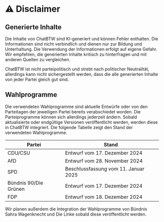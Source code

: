 # ⚠️ Disclaimer

## Generierte Inhalte
Die Inhalte von ChatBTW sind KI-generiert und können Fehler enthalten. Die Informationen sind nicht verbindlich und dienen nur zur Bildung und Unterhaltung. Die Verwendung der Informationen erfolgt auf eigene Gefahr. Wir empfehlen, die generierten Inhalte kritisch zu hinterfragen und mit anderen Quellen zu vergleichen. 

ChatBTW ist nicht parteipolitisch und strebt nach politischer Neutralität, allerdings kann nicht sichergestellt werden, dass die alle generierten Inhalte von jeder Partei gleich gut sind. 

## Wahlprogramme
Die verwendeten Wahlprogramme sind aktuelle Entwürfe oder von den Parteitagen der jeweiligen Partei bereits verabschiedet worden. Die Parteiprogramme können sich allerdings jederzeit ändern. Sobald aktualisierte oder endgültige Versionen veröffentlicht werden, werden diese in ChatBTW integriert.  Die folgende Tabelle zeigt den Stand der verwendeten Wahlprogramme.

| Partei                | Stand                                |
|-----------------------|--------------------------------------|
| CDU/CSU               | Entwurf vom 17. Dezember 2024        |
| AfD                   | Entwurf vom 28. November 2024        |
| SPD                   | Beschlussfassung vom 11. Januar 2025 |
| Bündnis 90/Die Grünen | Entwurf vom 17. Dezember 2024        |
| FDP                   | Entwurf vom 18. Dezember 2024        |

Wir planen außerdem die Integration der Wahlprogramme von Bündnis Sahra Wagenknecht und Die Linke sobald diese veröffentlicht werden.
